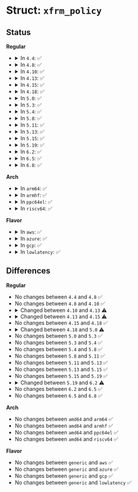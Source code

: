 # Struct: <code>xfrm_policy</code>

## Status
<b>Regular</b>
<ul>
<li>
<details>
<summary>In <code>4.4</code>: ✅</summary>

```c
struct xfrm_policy {
    possible_net_t xp_net;
    struct hlist_node bydst;
    struct hlist_node byidx;
    rwlock_t lock;
    atomic_t refcnt;
    struct timer_list timer;
    struct flow_cache_object flo;
    atomic_t genid;
    u32 priority;
    u32 index;
    struct xfrm_mark mark;
    struct xfrm_selector selector;
    struct xfrm_lifetime_cfg lft;
    struct xfrm_lifetime_cur curlft;
    struct xfrm_policy_walk_entry walk;
    struct xfrm_policy_queue polq;
    u8 type;
    u8 action;
    u8 flags;
    u8 xfrm_nr;
    u16 family;
    struct xfrm_sec_ctx *security;
    struct xfrm_tmpl xfrm_vec[6];
    struct callback_head rcu;
};
```
</details>
</li>
<li>
<details>
<summary>In <code>4.8</code>: ✅</summary>

```c
struct xfrm_policy {
    possible_net_t xp_net;
    struct hlist_node bydst;
    struct hlist_node byidx;
    rwlock_t lock;
    atomic_t refcnt;
    struct timer_list timer;
    struct flow_cache_object flo;
    atomic_t genid;
    u32 priority;
    u32 index;
    struct xfrm_mark mark;
    struct xfrm_selector selector;
    struct xfrm_lifetime_cfg lft;
    struct xfrm_lifetime_cur curlft;
    struct xfrm_policy_walk_entry walk;
    struct xfrm_policy_queue polq;
    u8 type;
    u8 action;
    u8 flags;
    u8 xfrm_nr;
    u16 family;
    struct xfrm_sec_ctx *security;
    struct xfrm_tmpl xfrm_vec[6];
    struct callback_head rcu;
};
```
</details>
</li>
<li>
<details>
<summary>In <code>4.10</code>: ✅</summary>

```c
struct xfrm_policy {
    possible_net_t xp_net;
    struct hlist_node bydst;
    struct hlist_node byidx;
    rwlock_t lock;
    atomic_t refcnt;
    struct timer_list timer;
    struct flow_cache_object flo;
    atomic_t genid;
    u32 priority;
    u32 index;
    struct xfrm_mark mark;
    struct xfrm_selector selector;
    struct xfrm_lifetime_cfg lft;
    struct xfrm_lifetime_cur curlft;
    struct xfrm_policy_walk_entry walk;
    struct xfrm_policy_queue polq;
    u8 type;
    u8 action;
    u8 flags;
    u8 xfrm_nr;
    u16 family;
    struct xfrm_sec_ctx *security;
    struct xfrm_tmpl xfrm_vec[6];
    struct callback_head rcu;
};
```
</details>
</li>
<li>
<details>
<summary>In <code>4.13</code>: ✅</summary>

```c
struct xfrm_policy {
    possible_net_t xp_net;
    struct hlist_node bydst;
    struct hlist_node byidx;
    rwlock_t lock;
    refcount_t refcnt;
    struct timer_list timer;
    struct flow_cache_object flo;
    atomic_t genid;
    u32 priority;
    u32 index;
    struct xfrm_mark mark;
    struct xfrm_selector selector;
    struct xfrm_lifetime_cfg lft;
    struct xfrm_lifetime_cur curlft;
    struct xfrm_policy_walk_entry walk;
    struct xfrm_policy_queue polq;
    u8 type;
    u8 action;
    u8 flags;
    u8 xfrm_nr;
    u16 family;
    struct xfrm_sec_ctx *security;
    struct xfrm_tmpl xfrm_vec[6];
    struct callback_head rcu;
};
```
</details>
</li>
<li>
<details>
<summary>In <code>4.15</code>: ✅</summary>

```c
struct xfrm_policy {
    possible_net_t xp_net;
    struct hlist_node bydst;
    struct hlist_node byidx;
    rwlock_t lock;
    refcount_t refcnt;
    struct timer_list timer;
    atomic_t genid;
    u32 priority;
    u32 index;
    struct xfrm_mark mark;
    struct xfrm_selector selector;
    struct xfrm_lifetime_cfg lft;
    struct xfrm_lifetime_cur curlft;
    struct xfrm_policy_walk_entry walk;
    struct xfrm_policy_queue polq;
    u8 type;
    u8 action;
    u8 flags;
    u8 xfrm_nr;
    u16 family;
    struct xfrm_sec_ctx *security;
    struct xfrm_tmpl xfrm_vec[6];
    struct callback_head rcu;
};
```
</details>
</li>
<li>
<details>
<summary>In <code>4.18</code>: ✅</summary>

```c
struct xfrm_policy {
    possible_net_t xp_net;
    struct hlist_node bydst;
    struct hlist_node byidx;
    rwlock_t lock;
    refcount_t refcnt;
    struct timer_list timer;
    atomic_t genid;
    u32 priority;
    u32 index;
    struct xfrm_mark mark;
    struct xfrm_selector selector;
    struct xfrm_lifetime_cfg lft;
    struct xfrm_lifetime_cur curlft;
    struct xfrm_policy_walk_entry walk;
    struct xfrm_policy_queue polq;
    u8 type;
    u8 action;
    u8 flags;
    u8 xfrm_nr;
    u16 family;
    struct xfrm_sec_ctx *security;
    struct xfrm_tmpl xfrm_vec[6];
    struct callback_head rcu;
};
```
</details>
</li>
<li>
<details>
<summary>In <code>5.0</code>: ✅</summary>

```c
struct xfrm_policy {
    possible_net_t xp_net;
    struct hlist_node bydst;
    struct hlist_node byidx;
    rwlock_t lock;
    refcount_t refcnt;
    u32 pos;
    struct timer_list timer;
    atomic_t genid;
    u32 priority;
    u32 index;
    u32 if_id;
    struct xfrm_mark mark;
    struct xfrm_selector selector;
    struct xfrm_lifetime_cfg lft;
    struct xfrm_lifetime_cur curlft;
    struct xfrm_policy_walk_entry walk;
    struct xfrm_policy_queue polq;
    bool bydst_reinsert;
    u8 type;
    u8 action;
    u8 flags;
    u8 xfrm_nr;
    u16 family;
    struct xfrm_sec_ctx *security;
    struct xfrm_tmpl xfrm_vec[6];
    struct hlist_node bydst_inexact_list;
    struct callback_head rcu;
};
```
</details>
</li>
<li>
<details>
<summary>In <code>5.3</code>: ✅</summary>

```c
struct xfrm_policy {
    possible_net_t xp_net;
    struct hlist_node bydst;
    struct hlist_node byidx;
    rwlock_t lock;
    refcount_t refcnt;
    u32 pos;
    struct timer_list timer;
    atomic_t genid;
    u32 priority;
    u32 index;
    u32 if_id;
    struct xfrm_mark mark;
    struct xfrm_selector selector;
    struct xfrm_lifetime_cfg lft;
    struct xfrm_lifetime_cur curlft;
    struct xfrm_policy_walk_entry walk;
    struct xfrm_policy_queue polq;
    bool bydst_reinsert;
    u8 type;
    u8 action;
    u8 flags;
    u8 xfrm_nr;
    u16 family;
    struct xfrm_sec_ctx *security;
    struct xfrm_tmpl xfrm_vec[6];
    struct hlist_node bydst_inexact_list;
    struct callback_head rcu;
};
```
</details>
</li>
<li>
<details>
<summary>In <code>5.4</code>: ✅</summary>

```c
struct xfrm_policy {
    possible_net_t xp_net;
    struct hlist_node bydst;
    struct hlist_node byidx;
    rwlock_t lock;
    refcount_t refcnt;
    u32 pos;
    struct timer_list timer;
    atomic_t genid;
    u32 priority;
    u32 index;
    u32 if_id;
    struct xfrm_mark mark;
    struct xfrm_selector selector;
    struct xfrm_lifetime_cfg lft;
    struct xfrm_lifetime_cur curlft;
    struct xfrm_policy_walk_entry walk;
    struct xfrm_policy_queue polq;
    bool bydst_reinsert;
    u8 type;
    u8 action;
    u8 flags;
    u8 xfrm_nr;
    u16 family;
    struct xfrm_sec_ctx *security;
    struct xfrm_tmpl xfrm_vec[6];
    struct hlist_node bydst_inexact_list;
    struct callback_head rcu;
};
```
</details>
</li>
<li>
<details>
<summary>In <code>5.8</code>: ✅</summary>

```c
struct xfrm_policy {
    possible_net_t xp_net;
    struct hlist_node bydst;
    struct hlist_node byidx;
    rwlock_t lock;
    refcount_t refcnt;
    u32 pos;
    struct timer_list timer;
    atomic_t genid;
    u32 priority;
    u32 index;
    u32 if_id;
    struct xfrm_mark mark;
    struct xfrm_selector selector;
    struct xfrm_lifetime_cfg lft;
    struct xfrm_lifetime_cur curlft;
    struct xfrm_policy_walk_entry walk;
    struct xfrm_policy_queue polq;
    bool bydst_reinsert;
    u8 type;
    u8 action;
    u8 flags;
    u8 xfrm_nr;
    u16 family;
    struct xfrm_sec_ctx *security;
    struct xfrm_tmpl xfrm_vec[6];
    struct hlist_node bydst_inexact_list;
    struct callback_head rcu;
};
```
</details>
</li>
<li>
<details>
<summary>In <code>5.11</code>: ✅</summary>

```c
struct xfrm_policy {
    possible_net_t xp_net;
    struct hlist_node bydst;
    struct hlist_node byidx;
    rwlock_t lock;
    refcount_t refcnt;
    u32 pos;
    struct timer_list timer;
    atomic_t genid;
    u32 priority;
    u32 index;
    u32 if_id;
    struct xfrm_mark mark;
    struct xfrm_selector selector;
    struct xfrm_lifetime_cfg lft;
    struct xfrm_lifetime_cur curlft;
    struct xfrm_policy_walk_entry walk;
    struct xfrm_policy_queue polq;
    bool bydst_reinsert;
    u8 type;
    u8 action;
    u8 flags;
    u8 xfrm_nr;
    u16 family;
    struct xfrm_sec_ctx *security;
    struct xfrm_tmpl xfrm_vec[6];
    struct hlist_node bydst_inexact_list;
    struct callback_head rcu;
};
```
</details>
</li>
<li>
<details>
<summary>In <code>5.13</code>: ✅</summary>

```c
struct xfrm_policy {
    possible_net_t xp_net;
    struct hlist_node bydst;
    struct hlist_node byidx;
    rwlock_t lock;
    refcount_t refcnt;
    u32 pos;
    struct timer_list timer;
    atomic_t genid;
    u32 priority;
    u32 index;
    u32 if_id;
    struct xfrm_mark mark;
    struct xfrm_selector selector;
    struct xfrm_lifetime_cfg lft;
    struct xfrm_lifetime_cur curlft;
    struct xfrm_policy_walk_entry walk;
    struct xfrm_policy_queue polq;
    bool bydst_reinsert;
    u8 type;
    u8 action;
    u8 flags;
    u8 xfrm_nr;
    u16 family;
    struct xfrm_sec_ctx *security;
    struct xfrm_tmpl xfrm_vec[6];
    struct hlist_node bydst_inexact_list;
    struct callback_head rcu;
};
```
</details>
</li>
<li>
<details>
<summary>In <code>5.15</code>: ✅</summary>

```c
struct xfrm_policy {
    possible_net_t xp_net;
    struct hlist_node bydst;
    struct hlist_node byidx;
    rwlock_t lock;
    refcount_t refcnt;
    u32 pos;
    struct timer_list timer;
    atomic_t genid;
    u32 priority;
    u32 index;
    u32 if_id;
    struct xfrm_mark mark;
    struct xfrm_selector selector;
    struct xfrm_lifetime_cfg lft;
    struct xfrm_lifetime_cur curlft;
    struct xfrm_policy_walk_entry walk;
    struct xfrm_policy_queue polq;
    bool bydst_reinsert;
    u8 type;
    u8 action;
    u8 flags;
    u8 xfrm_nr;
    u16 family;
    struct xfrm_sec_ctx *security;
    struct xfrm_tmpl xfrm_vec[6];
    struct hlist_node bydst_inexact_list;
    struct callback_head rcu;
};
```
</details>
</li>
<li>
<details>
<summary>In <code>5.19</code>: ✅</summary>

```c
struct xfrm_policy {
    possible_net_t xp_net;
    struct hlist_node bydst;
    struct hlist_node byidx;
    rwlock_t lock;
    refcount_t refcnt;
    u32 pos;
    struct timer_list timer;
    atomic_t genid;
    u32 priority;
    u32 index;
    u32 if_id;
    struct xfrm_mark mark;
    struct xfrm_selector selector;
    struct xfrm_lifetime_cfg lft;
    struct xfrm_lifetime_cur curlft;
    struct xfrm_policy_walk_entry walk;
    struct xfrm_policy_queue polq;
    bool bydst_reinsert;
    u8 type;
    u8 action;
    u8 flags;
    u8 xfrm_nr;
    u16 family;
    struct xfrm_sec_ctx *security;
    struct xfrm_tmpl xfrm_vec[6];
    struct hlist_node bydst_inexact_list;
    struct callback_head rcu;
};
```
</details>
</li>
<li>
<details>
<summary>In <code>6.2</code>: ✅</summary>

```c
struct xfrm_policy {
    possible_net_t xp_net;
    struct hlist_node bydst;
    struct hlist_node byidx;
    rwlock_t lock;
    refcount_t refcnt;
    u32 pos;
    struct timer_list timer;
    atomic_t genid;
    u32 priority;
    u32 index;
    u32 if_id;
    struct xfrm_mark mark;
    struct xfrm_selector selector;
    struct xfrm_lifetime_cfg lft;
    struct xfrm_lifetime_cur curlft;
    struct xfrm_policy_walk_entry walk;
    struct xfrm_policy_queue polq;
    bool bydst_reinsert;
    u8 type;
    u8 action;
    u8 flags;
    u8 xfrm_nr;
    u16 family;
    struct xfrm_sec_ctx *security;
    struct xfrm_tmpl xfrm_vec[6];
    struct hlist_node bydst_inexact_list;
    struct callback_head rcu;
    struct xfrm_dev_offload xdo;
};
```
</details>
</li>
<li>
<details>
<summary>In <code>6.5</code>: ✅</summary>

```c
struct xfrm_policy {
    possible_net_t xp_net;
    struct hlist_node bydst;
    struct hlist_node byidx;
    rwlock_t lock;
    refcount_t refcnt;
    u32 pos;
    struct timer_list timer;
    atomic_t genid;
    u32 priority;
    u32 index;
    u32 if_id;
    struct xfrm_mark mark;
    struct xfrm_selector selector;
    struct xfrm_lifetime_cfg lft;
    struct xfrm_lifetime_cur curlft;
    struct xfrm_policy_walk_entry walk;
    struct xfrm_policy_queue polq;
    bool bydst_reinsert;
    u8 type;
    u8 action;
    u8 flags;
    u8 xfrm_nr;
    u16 family;
    struct xfrm_sec_ctx *security;
    struct xfrm_tmpl xfrm_vec[6];
    struct hlist_node bydst_inexact_list;
    struct callback_head rcu;
    struct xfrm_dev_offload xdo;
};
```
</details>
</li>
<li>
<details>
<summary>In <code>6.8</code>: ✅</summary>

```c
struct xfrm_policy {
    possible_net_t xp_net;
    struct hlist_node bydst;
    struct hlist_node byidx;
    rwlock_t lock;
    refcount_t refcnt;
    u32 pos;
    struct timer_list timer;
    atomic_t genid;
    u32 priority;
    u32 index;
    u32 if_id;
    struct xfrm_mark mark;
    struct xfrm_selector selector;
    struct xfrm_lifetime_cfg lft;
    struct xfrm_lifetime_cur curlft;
    struct xfrm_policy_walk_entry walk;
    struct xfrm_policy_queue polq;
    bool bydst_reinsert;
    u8 type;
    u8 action;
    u8 flags;
    u8 xfrm_nr;
    u16 family;
    struct xfrm_sec_ctx *security;
    struct xfrm_tmpl xfrm_vec[6];
    struct hlist_node bydst_inexact_list;
    struct callback_head rcu;
    struct xfrm_dev_offload xdo;
};
```
</details>
</li>
</ul>
<b>Arch</b>
<ul>
<li>
<details>
<summary>In <code>arm64</code>: ✅</summary>

```c
struct xfrm_policy {
    possible_net_t xp_net;
    struct hlist_node bydst;
    struct hlist_node byidx;
    rwlock_t lock;
    refcount_t refcnt;
    u32 pos;
    struct timer_list timer;
    atomic_t genid;
    u32 priority;
    u32 index;
    u32 if_id;
    struct xfrm_mark mark;
    struct xfrm_selector selector;
    struct xfrm_lifetime_cfg lft;
    struct xfrm_lifetime_cur curlft;
    struct xfrm_policy_walk_entry walk;
    struct xfrm_policy_queue polq;
    bool bydst_reinsert;
    u8 type;
    u8 action;
    u8 flags;
    u8 xfrm_nr;
    u16 family;
    struct xfrm_sec_ctx *security;
    struct xfrm_tmpl xfrm_vec[6];
    struct hlist_node bydst_inexact_list;
    struct callback_head rcu;
};
```
</details>
</li>
<li>
<details>
<summary>In <code>armhf</code>: ✅</summary>

```c
struct xfrm_policy {
    possible_net_t xp_net;
    struct hlist_node bydst;
    struct hlist_node byidx;
    rwlock_t lock;
    refcount_t refcnt;
    u32 pos;
    struct timer_list timer;
    atomic_t genid;
    u32 priority;
    u32 index;
    u32 if_id;
    struct xfrm_mark mark;
    struct xfrm_selector selector;
    struct xfrm_lifetime_cfg lft;
    struct xfrm_lifetime_cur curlft;
    struct xfrm_policy_walk_entry walk;
    struct xfrm_policy_queue polq;
    bool bydst_reinsert;
    u8 type;
    u8 action;
    u8 flags;
    u8 xfrm_nr;
    u16 family;
    struct xfrm_sec_ctx *security;
    struct xfrm_tmpl xfrm_vec[6];
    struct hlist_node bydst_inexact_list;
    struct callback_head rcu;
};
```
</details>
</li>
<li>
<details>
<summary>In <code>ppc64el</code>: ✅</summary>

```c
struct xfrm_policy {
    possible_net_t xp_net;
    struct hlist_node bydst;
    struct hlist_node byidx;
    rwlock_t lock;
    refcount_t refcnt;
    u32 pos;
    struct timer_list timer;
    atomic_t genid;
    u32 priority;
    u32 index;
    u32 if_id;
    struct xfrm_mark mark;
    struct xfrm_selector selector;
    struct xfrm_lifetime_cfg lft;
    struct xfrm_lifetime_cur curlft;
    struct xfrm_policy_walk_entry walk;
    struct xfrm_policy_queue polq;
    bool bydst_reinsert;
    u8 type;
    u8 action;
    u8 flags;
    u8 xfrm_nr;
    u16 family;
    struct xfrm_sec_ctx *security;
    struct xfrm_tmpl xfrm_vec[6];
    struct hlist_node bydst_inexact_list;
    struct callback_head rcu;
};
```
</details>
</li>
<li>
<details>
<summary>In <code>riscv64</code>: ✅</summary>

```c
struct xfrm_policy {
    possible_net_t xp_net;
    struct hlist_node bydst;
    struct hlist_node byidx;
    rwlock_t lock;
    refcount_t refcnt;
    u32 pos;
    struct timer_list timer;
    atomic_t genid;
    u32 priority;
    u32 index;
    u32 if_id;
    struct xfrm_mark mark;
    struct xfrm_selector selector;
    struct xfrm_lifetime_cfg lft;
    struct xfrm_lifetime_cur curlft;
    struct xfrm_policy_walk_entry walk;
    struct xfrm_policy_queue polq;
    bool bydst_reinsert;
    u8 type;
    u8 action;
    u8 flags;
    u8 xfrm_nr;
    u16 family;
    struct xfrm_sec_ctx *security;
    struct xfrm_tmpl xfrm_vec[6];
    struct hlist_node bydst_inexact_list;
    struct callback_head rcu;
};
```
</details>
</li>
</ul>
<b>Flavor</b>
<ul>
<li>
<details>
<summary>In <code>aws</code>: ✅</summary>

```c
struct xfrm_policy {
    possible_net_t xp_net;
    struct hlist_node bydst;
    struct hlist_node byidx;
    rwlock_t lock;
    refcount_t refcnt;
    u32 pos;
    struct timer_list timer;
    atomic_t genid;
    u32 priority;
    u32 index;
    u32 if_id;
    struct xfrm_mark mark;
    struct xfrm_selector selector;
    struct xfrm_lifetime_cfg lft;
    struct xfrm_lifetime_cur curlft;
    struct xfrm_policy_walk_entry walk;
    struct xfrm_policy_queue polq;
    bool bydst_reinsert;
    u8 type;
    u8 action;
    u8 flags;
    u8 xfrm_nr;
    u16 family;
    struct xfrm_sec_ctx *security;
    struct xfrm_tmpl xfrm_vec[6];
    struct hlist_node bydst_inexact_list;
    struct callback_head rcu;
};
```
</details>
</li>
<li>
<details>
<summary>In <code>azure</code>: ✅</summary>

```c
struct xfrm_policy {
    possible_net_t xp_net;
    struct hlist_node bydst;
    struct hlist_node byidx;
    rwlock_t lock;
    refcount_t refcnt;
    u32 pos;
    struct timer_list timer;
    atomic_t genid;
    u32 priority;
    u32 index;
    u32 if_id;
    struct xfrm_mark mark;
    struct xfrm_selector selector;
    struct xfrm_lifetime_cfg lft;
    struct xfrm_lifetime_cur curlft;
    struct xfrm_policy_walk_entry walk;
    struct xfrm_policy_queue polq;
    bool bydst_reinsert;
    u8 type;
    u8 action;
    u8 flags;
    u8 xfrm_nr;
    u16 family;
    struct xfrm_sec_ctx *security;
    struct xfrm_tmpl xfrm_vec[6];
    struct hlist_node bydst_inexact_list;
    struct callback_head rcu;
};
```
</details>
</li>
<li>
<details>
<summary>In <code>gcp</code>: ✅</summary>

```c
struct xfrm_policy {
    possible_net_t xp_net;
    struct hlist_node bydst;
    struct hlist_node byidx;
    rwlock_t lock;
    refcount_t refcnt;
    u32 pos;
    struct timer_list timer;
    atomic_t genid;
    u32 priority;
    u32 index;
    u32 if_id;
    struct xfrm_mark mark;
    struct xfrm_selector selector;
    struct xfrm_lifetime_cfg lft;
    struct xfrm_lifetime_cur curlft;
    struct xfrm_policy_walk_entry walk;
    struct xfrm_policy_queue polq;
    bool bydst_reinsert;
    u8 type;
    u8 action;
    u8 flags;
    u8 xfrm_nr;
    u16 family;
    struct xfrm_sec_ctx *security;
    struct xfrm_tmpl xfrm_vec[6];
    struct hlist_node bydst_inexact_list;
    struct callback_head rcu;
};
```
</details>
</li>
<li>
<details>
<summary>In <code>lowlatency</code>: ✅</summary>

```c
struct xfrm_policy {
    possible_net_t xp_net;
    struct hlist_node bydst;
    struct hlist_node byidx;
    rwlock_t lock;
    refcount_t refcnt;
    u32 pos;
    struct timer_list timer;
    atomic_t genid;
    u32 priority;
    u32 index;
    u32 if_id;
    struct xfrm_mark mark;
    struct xfrm_selector selector;
    struct xfrm_lifetime_cfg lft;
    struct xfrm_lifetime_cur curlft;
    struct xfrm_policy_walk_entry walk;
    struct xfrm_policy_queue polq;
    bool bydst_reinsert;
    u8 type;
    u8 action;
    u8 flags;
    u8 xfrm_nr;
    u16 family;
    struct xfrm_sec_ctx *security;
    struct xfrm_tmpl xfrm_vec[6];
    struct hlist_node bydst_inexact_list;
    struct callback_head rcu;
};
```
</details>
</li>
</ul>

## Differences
<b>Regular</b>
<ul>
<li>
No changes between <code>4.4</code> and <code>4.8</code> ✅
</li>
<li>
No changes between <code>4.8</code> and <code>4.10</code> ✅
</li>
<li>
<details>
<summary>Changed between <code>4.10</code> and <code>4.13</code> ⚠️</summary>
<ul>
<li>
<b>Field type changed. </b>
<code>atomic_t refcnt</code> ➡️ <code>refcount_t refcnt</code>
</li>
</ul>
</details>
</li>
<li>
<details>
<summary>Changed between <code>4.13</code> and <code>4.15</code> ⚠️</summary>
<ul>
<li>
<b>Field removed. </b>
<code>struct flow_cache_object flo</code>
</li>
</ul>
</details>
</li>
<li>
No changes between <code>4.15</code> and <code>4.18</code> ✅
</li>
<li>
<details>
<summary>Changed between <code>4.18</code> and <code>5.0</code> ⚠️</summary>
<ul>
<li>
<b>Field added. </b>
<code>u32 pos</code>
</li>
<li>
<b>Field added. </b>
<code>u32 if_id</code>
</li>
<li>
<b>Field added. </b>
<code>bool bydst_reinsert</code>
</li>
<li>
<b>Field added. </b>
<code>struct hlist_node bydst_inexact_list</code>
</li>
</ul>
</details>
</li>
<li>
No changes between <code>5.0</code> and <code>5.3</code> ✅
</li>
<li>
No changes between <code>5.3</code> and <code>5.4</code> ✅
</li>
<li>
No changes between <code>5.4</code> and <code>5.8</code> ✅
</li>
<li>
No changes between <code>5.8</code> and <code>5.11</code> ✅
</li>
<li>
No changes between <code>5.11</code> and <code>5.13</code> ✅
</li>
<li>
No changes between <code>5.13</code> and <code>5.15</code> ✅
</li>
<li>
No changes between <code>5.15</code> and <code>5.19</code> ✅
</li>
<li>
<details>
<summary>Changed between <code>5.19</code> and <code>6.2</code> ⚠️</summary>
<ul>
<li>
<b>Field added. </b>
<code>struct xfrm_dev_offload xdo</code>
</li>
</ul>
</details>
</li>
<li>
No changes between <code>6.2</code> and <code>6.5</code> ✅
</li>
<li>
No changes between <code>6.5</code> and <code>6.8</code> ✅
</li>
</ul>
<b>Arch</b>
<ul>
<li>
No changes between <code>amd64</code> and <code>arm64</code> ✅
</li>
<li>
No changes between <code>amd64</code> and <code>armhf</code> ✅
</li>
<li>
No changes between <code>amd64</code> and <code>ppc64el</code> ✅
</li>
<li>
No changes between <code>amd64</code> and <code>riscv64</code> ✅
</li>
</ul>
<b>Flavor</b>
<ul>
<li>
No changes between <code>generic</code> and <code>aws</code> ✅
</li>
<li>
No changes between <code>generic</code> and <code>azure</code> ✅
</li>
<li>
No changes between <code>generic</code> and <code>gcp</code> ✅
</li>
<li>
No changes between <code>generic</code> and <code>lowlatency</code> ✅
</li>
</ul>
